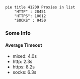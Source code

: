
```mermaid
pie title 41209 Proxies in list
    "HTTP" : 28451
    "HTTPS": 10012
    "SOCKS" : 9450
```

### Some Info
#### Average Timeout

- mixed: 4.0s
- http: 2.3s
- https: 8.2s
- socks: 6.3s